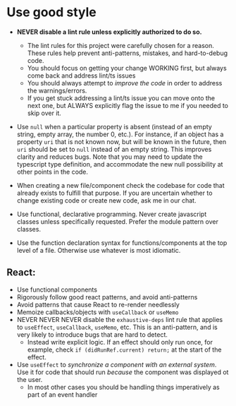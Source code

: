 # Use good style

- **NEVER disable a lint rule unless explicitly authorized to do so.**
  - The lint rules for this project were carefully chosen for a reason. These rules help prevent anti-patterns, mistakes, and hard-to-debug code.
  - You should focus on getting your change WORKING first, but always come back and address lint/ts issues
  - You should always attempt to _improve the code_ in order to address the warnings/errors.
  - If you get stuck addressing a lint/ts issue you can move onto the next one, but ALWAYS explicitly flag the issue to me if you needed to skip over it.

- Use `null` when a particular property is absent (instead of an empty string, empty array, the number 0, etc.). For instance, if an object has a property `uri` that is not known now, but will be known in the future, then `uri` should be set to `null` instead of an empty string. This improves clarity and reduces bugs. Note that you may need to update the typescript type definition, and accommodate the new null possibility at other points in the code.

- When creating a new file/component check the codebase for code that already exists to fulfill that purpose. If you are uncertain whether to change existing code or create new code, ask me in our chat.

- Use functional, declarative programming. Never create javascript classes unless specifically requested. Prefer the module pattern over classes.

- Use the function declaration syntax for functions/components at the top level of a file. Otherwise use whatever is most idiomatic.

## React:

- Use functional components
- Rigorously follow good react patterns, and avoid anti-patterns
- Avoid patterns that cause React to re-render needlessly
- Memoize callbacks/objects with `useCallback` or `useMemo`
- NEVER NEVER NEVER disable the `exhaustive-deps` lint rule that applies to `useEffect`, `useCallback`, `useMemo`, etc. This is an anti-pattern, and is very likely to introduce bugs that are hard to detect.
  - Instead write explicit logic. If an effect should only run once, for example, check `if (didRunRef.current) return;` at the start of the effect.
- Use `useEffect` to _synchronize a component with an external system_. Use it for code that should run _because_ the component was displayed ot the user.
  - In most other cases you should be handling things imperatively as part of an event handler
